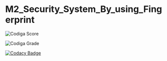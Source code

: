 # M2_Security_System_By_using_Fingerprint

![Codiga Score](https://api.codiga.io/project/32976/score/svg)

![Codiga Grade](https://api.codiga.io/project/32976/status/svg)

[![Codacy Badge](https://app.codacy.com/project/badge/Grade/3c16d7e4726d41b29fa84e45b4ceda0a)](https://www.codacy.com/gh/krishna-prakash-kallepalli/M2_Range_Detection_using_Ultrasonic_Sensor/dashboard?utm_source=github.com&amp;utm_medium=referral&amp;utm_content=krishna-prakash-kallepalli/M2_Range_Detection_using_Ultrasonic_Sensor&amp;utm_campaign=Badge_Grade)
